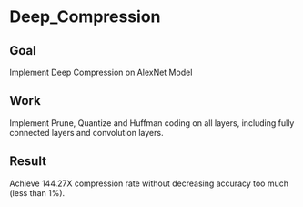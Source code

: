 # Deep_Compression
## Goal
Implement Deep Compression on AlexNet Model
## Work
Implement Prune, Quantize and Huffman coding on all layers, including fully connected layers and convolution layers.
## Result
Achieve 144.27X compression rate without decreasing accuracy too much (less than 1%).
